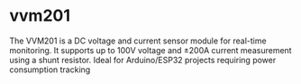 # vvm201
The VVM201 is a DC voltage and current sensor module for real-time monitoring. It supports up to 100V voltage and ±200A current measurement using a shunt resistor. Ideal for Arduino/ESP32 projects requiring power consumption tracking
